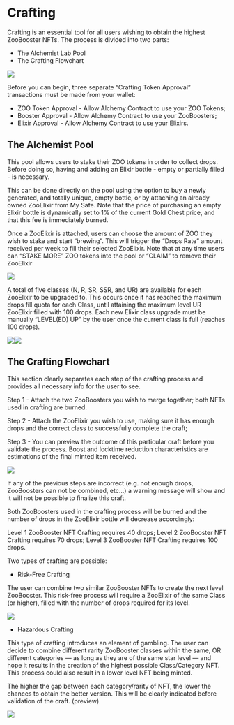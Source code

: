 # Crafting

Crafting is an essential tool for all users wishing to obtain the highest ZooBooster NFTs. 
The process is divided into two parts:

* The Alchemist Lab Pool
* The Crafting Flowchart

![](/Crafting2.jpg)

Before you can begin, three separate “Crafting Token Approval” transactions must be made from your wallet:

- ZOO Token Approval - Allow Alchemy Contract to use your ZOO Tokens;
- Booster Approval - Allow Alchemy Contract to use your ZooBoosters;
- Elixir Approval - Allow Alchemy Contract to use your Elixirs.

## The Alchemist Pool

This pool allows users to stake their ZOO tokens in order to collect drops. Before doing so, having and adding an Elixir bottle - empty or partially filled - is necessary. 

This can be done directly on the pool using the option to buy a newly generated, and totally unique, empty bottle, or by attaching an already owned ZooElixir from My Safe. Note that the price of purchasing an empty Elixir bottle is dynamically set to 1% of the current Gold Chest price, and that this fee is immediately burned.

Once a ZooElixir is attached, users can choose the amount of ZOO they wish to stake and start “brewing”. This will trigger the “Drops Rate” amount received per week to fill their selected ZooElixir.
Note that at any time users can “STAKE MORE” ZOO tokens into the pool or “CLAIM” to remove their ZooElixir

![](/Crafting3.jpg)

A total of five classes (N, R, SR, SSR, and UR) are available for each ZooElixir to be upgraded to. This occurs once it has reached the maximum drops fill quota for each Class, until attaining the maximum level UR ZooElixir filled with 100 drops. Each new Elixir class upgrade must be manually “LEVEL(ED) UP” by the user once the current class is full (reaches 100 drops).

![](/Crafting4.jpg)![](/Crafting5.jpg)

## The Crafting Flowchart

This section clearly separates each step of the crafting process and provides all necessary info for the user to see.

Step 1 - Attach the two ZooBoosters you wish to merge together; both NFTs used in crafting are burned.

Step 2 - Attach the ZooElixir you wish to use, making sure it has enough drops and the correct class to successfully complete the craft;

Step 3 - You can preview the outcome of this particular craft before you validate the process. Boost and locktime reduction characteristics are estimations of the final minted item received.

![](/Crafting6.jpg)

If any of the previous steps are incorrect (e.g. not enough drops, ZooBoosters can not be combined, etc…) a warning message will show and it will not be possible to finalize this craft.

Both ZooBoosters used in the crafting process will be burned and the number of drops in the ZooElixir bottle will decrease accordingly:

Level 1 ZooBooster NFT Crafting requires 40 drops; 
Level 2 ZooBooster NFT Crafting requires 70 drops;
Level 3 ZooBooster NFT Crafting requires 100 drops.

Two types of crafting are possible:

* Risk-Free Crafting
 
The user can combine two similar ZooBooster NFTs to create the next level ZooBooster. This risk-free process will require a ZooElixir of the same Class (or higher), filled with the number of drops required for its level.

![](/Crafting7.jpg)

* Hazardous Crafting
 
This type of crafting introduces an element of gambling. The user can decide to combine different rarity ZooBooster classes within the same, OR different categories — as long as they are of the same star level — and hope it results in the creation of the highest possible Class/Category NFT. This process could also result in a lower level NFT being minted.
 
The higher the gap between each category/rarity of NFT, the lower the chances to obtain the better version. This will be clearly indicated before validation of the craft. (preview)

![](/Crafting8.jpg)

